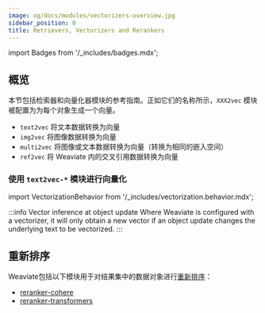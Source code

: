 ```yaml
---
image: og/docs/modules/vectorizers-overview.jpg
sidebar_position: 0
title: Retrievers, Vectorizers and Rerankers
---
```


import Badges from '/_includes/badges.mdx';

<Badges/>

## 概览

本节包括检索器和向量化器模块的参考指南。正如它们的名称所示，`XXX2vec` 模块被配置为为每个对象生成一个向量。

- `text2vec` 将文本数据转换为向量
- `img2vec` 将图像数据转换为向量
- `multi2vec` 将图像或文本数据转换为向量（转换为相同的嵌入空间）
- `ref2vec` 将 Weaviate 内的交叉引用数据转换为向量

### 使用 `text2vec-*` 模块进行向量化

import VectorizationBehavior from '/_includes/vectorization.behavior.mdx';

<VectorizationBehavior/>

:::info Vector inference at object update
Where Weaviate is configured with a vectorizer, it will only obtain a new vector if an object update changes the underlying text to be vectorized.
:::


## 重新排序

Weaviate包括以下模块用于对结果集中的数据对象进行[重新排序](../../search/rerank.md)：
* [reranker-cohere](./reranker-cohere.md)
* [reranker-transformers](./reranker-transformers.md)